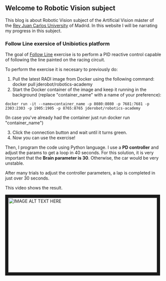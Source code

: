 ## Welcome to Robotic Vision subject

This blog is about Robotic Vision subject of the Artificial Vision máster of the [Rey Juan Carlos University](http://www.urjc.es) of Madrid. In this website I will be narrating my progress in this subject.

### Follow Line exersice of Unibiotics platform 

The goal of [Follow Line](https://unibotics.org/academy/exercise/follow_line/) exercise is to perform a PID reactive control capable of following the line painted on the racing circuit.

To perform the exercise it is necesary to previously do:
1. Pull the latest RADI image from Docker using the following command: docker pull jderobot/robotics-academy
2. Start the Docker container of the image and keep it running in the background (replace "container_name" with a name of your preference): 
```
docker run -it --name=container_name -p 8080:8080 -p 7681:7681 -p 2303:2303 -p 1905:1905 -p 8765:8765 jderobot/robotics-academy
``` 
(In case you've already had the container just run docker run "container_name")

3. Click the connection button and wait until it turns green.
4. Now you can use the exercise!


Then, I program the code using Python language. I use a **PD controller** and adjust the params to get a loop in 40 seconds. For this solution, it is very important that the **Brain parameter is 30**. Otherwise, the car would be very unstable.

After many trials to adjust the controller parameters, a lap is completed in just over 30 seconds.

This video shows the result.

<a href="http://www.youtube.com/watch?feature=player_embedded&v=tP3CVYRr85c
" target="_blank"><img src="http://img.youtube.com/vi/tP3CVYRr85c/0.jpg" 
alt="IMAGE ALT TEXT HERE" width="480" height="240" border="10" /></a>
